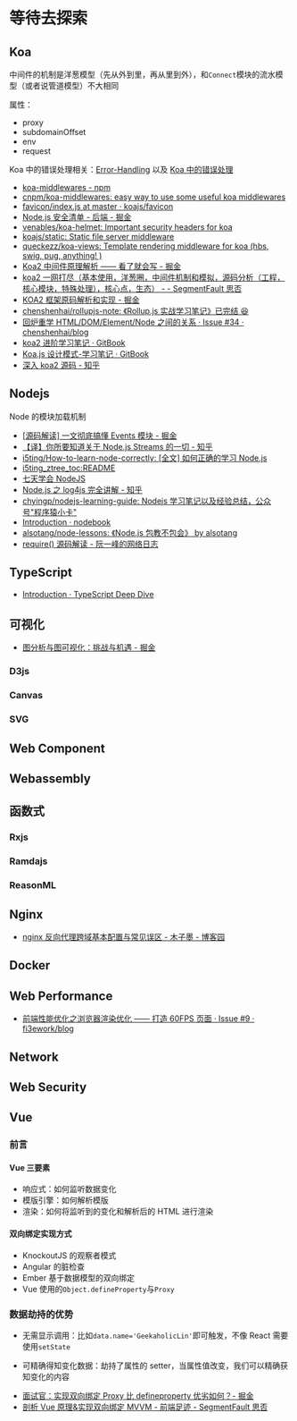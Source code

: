 # 等待去探索

## Koa

中间件的机制是洋葱模型（先从外到里，再从里到外），和`Connect`模块的流水模型（或者说管道模型）不大相同

属性：

- proxy
- subdomainOffset
- env
- request

Koa 中的错误处理相关：[Error-Handling](https://github.com/koajs/koa/wiki/Error-Handling) 以及 [Koa 中的错误处理](https://www.cnblogs.com/Wayou/p/error_handling_in_koajs.html)

* [koa-middlewares - npm](https://www.npmjs.com/package/koa-middlewares)
* [cnpm/koa-middlewares: easy way to use some useful koa middlewares](https://github.com/cnpm/koa-middlewares)
* [favicon/index.js at master · koajs/favicon](https://github.com/koajs/favicon/blob/master/index.js)
* [Node.js 安全清单 - 后端 - 掘金](https://juejin.im/entry/5a9767def265da4e896b05b4)
* [venables/koa-helmet: Important security headers for koa](https://github.com/venables/koa-helmet)
* [koajs/static: Static file server middleware](https://github.com/koajs/static)
* [queckezz/koa-views: Template rendering middleware for koa (hbs, swig, pug, anything! )](https://github.com/queckezz/koa-views)
* [Koa2 中间件原理解析 —— 看了就会写 - 掘金](https://juejin.im/post/5ba7868e6fb9a05cdf309292#heading-8)
* [koa2 一网打尽（基本使用，洋葱圈，中间件机制和模拟，源码分析（工程，核心模块，特殊处理），核心点，生态） - - SegmentFault 思否](https://segmentfault.com/a/1190000017370447#articleHeader17)
* [KOA2 框架原码解析和实现 - 掘金](https://juejin.im/post/5c8f6f53e51d4516f6680012)
* [chenshenhai/rollupjs-note: 《Rollup.js 实战学习笔记》已完结 😆](https://github.com/chenshenhai/rollupjs-note)
* [回炉重学 HTML/DOM/Element/Node 之间的关系 · Issue #34 · chenshenhai/blog](https://github.com/chenshenhai/blog/issues/34)
* [koa2 进阶学习笔记 · GitBook](https://chenshenhai.github.io/koa2-note/)
* [Koa.js 设计模式-学习笔记 · GitBook](https://chenshenhai.github.io/koajs-design-note/)
* [深入 koa2 源码 - 知乎](https://zhuanlan.zhihu.com/p/54714710)

## Nodejs

Node 的模块加载机制

* [[源码解读] 一文彻底搞懂 Events 模块 - 掘金](https://juejin.im/post/5d69eef7f265da03f12e70a5)
* [【译】你所要知道关于 Node.js Streams 的一切 - 知乎](https://zhuanlan.zhihu.com/p/44809689)
* [i5ting/How-to-learn-node-correctly: [全文] 如何正确的学习 Node.js](https://github.com/i5ting/How-to-learn-node-correctly)
* [i5ting_ztree_toc:README](https://i5ting.github.io/How-to-learn-node-correctly/#1090602)
* [七天学会 NodeJS](http://nqdeng.github.io/7-days-nodejs/)
* [Node.js 之 log4js 完全讲解 - 知乎](https://zhuanlan.zhihu.com/p/22110802?refer=FrontendMagazine)
* [chyingp/nodejs-learning-guide: Nodejs 学习笔记以及经验总结，公众号"程序猿小卡"](https://github.com/chyingp/nodejs-learning-guide)
* [Introduction · nodebook](https://yunnysunny.gitbooks.io/nodebook/content/)
* [alsotang/node-lessons: 《Node.js 包教不包会》 by alsotang](https://github.com/alsotang/node-lessons)
* [require() 源码解读 - 阮一峰的网络日志](http://www.ruanyifeng.com/blog/2015/05/require.html)

## TypeScript

* [Introduction · TypeScript Deep Dive](https://basarat.gitbooks.io/typescript/)

## 可视化

* [图分析与图可视化：挑战与机遇 - 掘金](https://juejin.im/post/5daeea91518825636658298e)

### D3js

### Canvas

### SVG

## Web Component

## Webassembly

## 函数式

### Rxjs

### Ramdajs

### ReasonML

## Nginx

* [nginx 反向代理跨域基本配置与常见误区 - 木子墨 - 博客园](https://www.cnblogs.com/heioray/p/9529566.html)

## Docker

## Web Performance

* [前端性能优化之浏览器渲染优化 —— 打造 60FPS 页面 · Issue #9 · fi3ework/blog](https://github.com/fi3ework/blog/issues/9)

## Network

## Web Security

## Vue

### 前言

#### Vue 三要素

- 响应式：如何监听数据变化
- 模版引擎：如何解析模版
- 渲染：如何将监听到的变化和解析后的 HTML 进行渲染

#### 双向绑定实现方式

- KnockoutJS 的观察者模式
- Angular 的脏检查
- Ember 基于数据模型的双向绑定
- Vue 使用的`Object.defineProperty`与`Proxy`

### 数据劫持的优势

- 无需显示调用：比如`data.name='GeekaholicLin'`即可触发，不像 React 需要使用`setState`

- 可精确得知变化数据：劫持了属性的 setter，当属性值改变，我们可以精确获知变化的内容

* [面试官：实现双向绑定 Proxy 比 defineproperty 优劣如何？- 掘金](https://juejin.im/post/5acd0c8a6fb9a028da7cdfaf)
* [剖析 Vue 原理&实现双向绑定 MVVM - 前端足迹 - SegmentFault 思否](https://segmentfault.com/a/1190000006599500)
